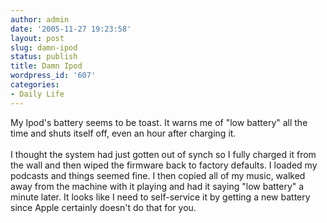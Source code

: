 ```yaml
---
author: admin
date: '2005-11-27 19:23:58'
layout: post
slug: damn-ipod
status: publish
title: Damn Ipod
wordpress_id: '607'
categories:
- Daily Life
---
```


My Ipod's battery seems to be toast. It warns me of "low battery" all
the time and shuts itself off, even an hour after charging it.\
\
I thought the system had just gotten out of synch so I fully charged it
from the wall and then wiped the firmware back to factory defaults. I
loaded my podcasts and things seemed fine. I then copied all of my
music, walked away from the machine with it playing and had it saying
"low battery" a minute later. It looks like I need to self-service it by
getting a new battery since Apple certainly doesn't do that for you.

